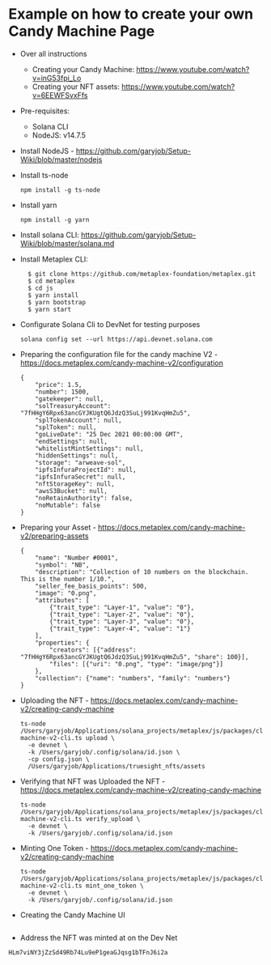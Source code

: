 Example on how to create your own Candy Machine Page
====

- Over all instructions
  - Creating your Candy Machine: https://www.youtube.com/watch?v=inG53fpi_Lo
  - Creating your NFT assets: https://www.youtube.com/watch?v=6EEWFSvxFfs

- Pre-requisites:
  - Solana CLI
  - NodeJS: v14.7.5

- Install NodeJS -  https://github.com/garyjob/Setup-Wiki/blob/master/nodejs


- Install ts-node
  ```
  npm install -g ts-node
  ```

- Install yarn
  ```
  npm install -g yarn
  ```


- Install solana CLI: https://github.com/garyjob/Setup-Wiki/blob/master/solana.md

- Install Metaplex CLI: 
  ```
    $ git clone https://github.com/metaplex-foundation/metaplex.git
    $ cd metaplex
    $ cd js
    $ yarn install
    $ yarn bootstrap
    $ yarn start
  ```

- Configurate Solana Cli to DevNet for testing purposes
  ```
  solana config set --url https://api.devnet.solana.com
  ```

- Preparing the configuration file for the candy machine V2 - https://docs.metaplex.com/candy-machine-v2/configuration
  ```
  {
      "price": 1.5,
      "number": 1500,
      "gatekeeper": null,
      "solTreasuryAccount": "7fHHgY6Rpx63ancGYJKUgtQ6JdzQ3SuLj991KvqHmZu5",
      "splTokenAccount": null,
      "splToken": null,
      "goLiveDate": "25 Dec 2021 00:00:00 GMT",
      "endSettings": null,
      "whitelistMintSettings": null,
      "hiddenSettings": null,
      "storage": "arweave-sol",
      "ipfsInfuraProjectId": null,
      "ipfsInfuraSecret": null,
      "nftStorageKey": null,
      "awsS3Bucket": null,
      "noRetainAuthority": false,
      "noMutable": false
  }
  ```

- Preparing your Asset - https://docs.metaplex.com/candy-machine-v2/preparing-assets
  ```
  {
      "name": "Number #0001",
      "symbol": "NB",
      "description": "Collection of 10 numbers on the blockchain. This is the number 1/10.",
      "seller_fee_basis_points": 500,
      "image": "0.png",
      "attributes": [
          {"trait_type": "Layer-1", "value": "0"},
          {"trait_type": "Layer-2", "value": "0"}, 
          {"trait_type": "Layer-3", "value": "0"},
          {"trait_type": "Layer-4", "value": "1"}
      ],
      "properties": {
          "creators": [{"address": "7fHHgY6Rpx63ancGYJKUgtQ6JdzQ3SuLj991KvqHmZu5", "share": 100}],
          "files": [{"uri": "0.png", "type": "image/png"}]
      },
      "collection": {"name": "numbers", "family": "numbers"}
  }  
  ```

- Uploading the NFT - https://docs.metaplex.com/candy-machine-v2/creating-candy-machine
  ```
  ts-node /Users/garyjob/Applications/solana_projects/metaplex/js/packages/cli/src/candy-machine-v2-cli.ts upload \
    -e devnet \
    -k /Users/garyjob/.config/solana/id.json \
    -cp config.json \
    /Users/garyjob/Applications/truesight_nfts/assets
  ```

- Verifying that NFT was Uploaded the NFT - https://docs.metaplex.com/candy-machine-v2/creating-candy-machine
  ```
  ts-node /Users/garyjob/Applications/solana_projects/metaplex/js/packages/cli/src/candy-machine-v2-cli.ts verify_upload \
    -e devnet \
    -k /Users/garyjob/.config/solana/id.json
  ```

- Minting One Token - https://docs.metaplex.com/candy-machine-v2/creating-candy-machine
  ```
  ts-node /Users/garyjob/Applications/solana_projects/metaplex/js/packages/cli/src/candy-machine-v2-cli.ts mint_one_token \
    -e devnet \
    -k /Users/garyjob/.config/solana/id.json
  ```

- Creating the Candy Machine UI
  ```
  
  ```


-  Address the NFT was minted at on the Dev Net
  ```
  HLm7viNY3jZzSd49Rb74Lu9eP1geaGJqsg1bTFnJ6i2a
  ```

